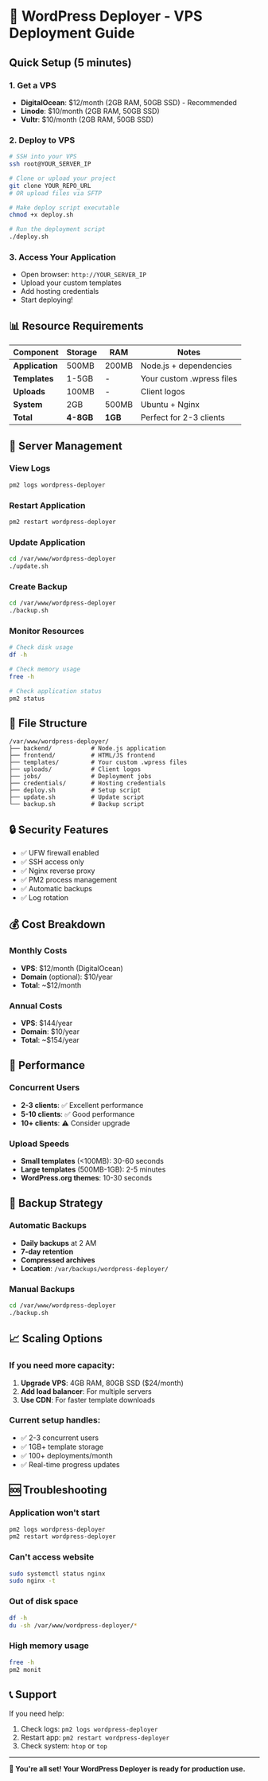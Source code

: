 # 🚀 WordPress Deployer - VPS Deployment Guide

## Quick Setup (5 minutes)

### 1. **Get a VPS**

- **DigitalOcean**: $12/month (2GB RAM, 50GB SSD) - Recommended
- **Linode**: $10/month (2GB RAM, 50GB SSD)
- **Vultr**: $10/month (2GB RAM, 50GB SSD)

### 2. **Deploy to VPS**

```bash
# SSH into your VPS
ssh root@YOUR_SERVER_IP

# Clone or upload your project
git clone YOUR_REPO_URL
# OR upload files via SFTP

# Make deploy script executable
chmod +x deploy.sh

# Run the deployment script
./deploy.sh
```

### 3. **Access Your Application**

- Open browser: `http://YOUR_SERVER_IP`
- Upload your custom templates
- Add hosting credentials
- Start deploying!

## 📊 **Resource Requirements**

| Component       | Storage   | RAM     | Notes                     |
| --------------- | --------- | ------- | ------------------------- |
| **Application** | 500MB     | 200MB   | Node.js + dependencies    |
| **Templates**   | 1-5GB     | -       | Your custom .wpress files |
| **Uploads**     | 100MB     | -       | Client logos              |
| **System**      | 2GB       | 500MB   | Ubuntu + Nginx            |
| **Total**       | **4-8GB** | **1GB** | Perfect for 2-3 clients   |

## 🔧 **Server Management**

### View Logs

```bash
pm2 logs wordpress-deployer
```

### Restart Application

```bash
pm2 restart wordpress-deployer
```

### Update Application

```bash
cd /var/www/wordpress-deployer
./update.sh
```

### Create Backup

```bash
cd /var/www/wordpress-deployer
./backup.sh
```

### Monitor Resources

```bash
# Check disk usage
df -h

# Check memory usage
free -h

# Check application status
pm2 status
```

## 📁 **File Structure**

```
/var/www/wordpress-deployer/
├── backend/           # Node.js application
├── frontend/          # HTML/JS frontend
├── templates/         # Your custom .wpress files
├── uploads/           # Client logos
├── jobs/              # Deployment jobs
├── credentials/       # Hosting credentials
├── deploy.sh          # Setup script
├── update.sh          # Update script
└── backup.sh          # Backup script
```

## 🔒 **Security Features**

- ✅ UFW firewall enabled
- ✅ SSH access only
- ✅ Nginx reverse proxy
- ✅ PM2 process management
- ✅ Automatic backups
- ✅ Log rotation

## 💰 **Cost Breakdown**

### Monthly Costs

- **VPS**: $12/month (DigitalOcean)
- **Domain** (optional): $10/year
- **Total**: ~$12/month

### Annual Costs

- **VPS**: $144/year
- **Domain**: $10/year
- **Total**: ~$154/year

## 🚀 **Performance**

### Concurrent Users

- **2-3 clients**: ✅ Excellent performance
- **5-10 clients**: ✅ Good performance
- **10+ clients**: ⚠️ Consider upgrade

### Upload Speeds

- **Small templates** (<100MB): 30-60 seconds
- **Large templates** (500MB-1GB): 2-5 minutes
- **WordPress.org themes**: 10-30 seconds

## 🔄 **Backup Strategy**

### Automatic Backups

- **Daily backups** at 2 AM
- **7-day retention**
- **Compressed archives**
- **Location**: `/var/backups/wordpress-deployer/`

### Manual Backups

```bash
cd /var/www/wordpress-deployer
./backup.sh
```

## 📈 **Scaling Options**

### If you need more capacity:

1. **Upgrade VPS**: 4GB RAM, 80GB SSD ($24/month)
2. **Add load balancer**: For multiple servers
3. **Use CDN**: For faster template downloads

### Current setup handles:

- ✅ 2-3 concurrent users
- ✅ 1GB+ template storage
- ✅ 100+ deployments/month
- ✅ Real-time progress updates

## 🆘 **Troubleshooting**

### Application won't start

```bash
pm2 logs wordpress-deployer
pm2 restart wordpress-deployer
```

### Can't access website

```bash
sudo systemctl status nginx
sudo nginx -t
```

### Out of disk space

```bash
df -h
du -sh /var/www/wordpress-deployer/*
```

### High memory usage

```bash
free -h
pm2 monit
```

## 📞 **Support**

If you need help:

1. Check logs: `pm2 logs wordpress-deployer`
2. Restart app: `pm2 restart wordpress-deployer`
3. Check system: `htop` or `top`

---

**🎉 You're all set! Your WordPress Deployer is ready for production use.**
